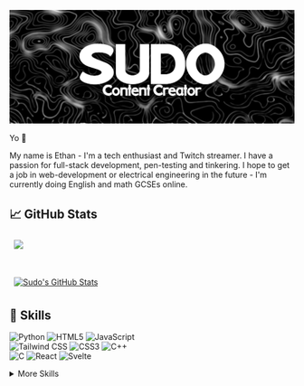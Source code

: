 ![Sudo's GitHub Banner](./assets/Banner.png)

Yo 👋

My name is Ethan - I'm a tech enthusiast and Twitch streamer. I have a passion for full-stack development, pen-testing and tinkering. I hope to get a job in web-development or electrical engineering in the future - I'm currently doing English and math GCSEs online.

## 📈 GitHub Stats

<a href="https://github.com/sudoxyz">
  <img align="center" style="margin:0.5rem" src="https://github-readme-stats.vercel.app/api/top-langs/?username=sudoxyz&hide=html,css&title_color=ffffff&text_color=c9cacc&icon_color=4AB197&bg_color=1A2B34" />
</a>

<br>
<br>
<br>

<a href="https://github.com/sudoxyz">
  <img align="center" style="margin:0.5rem" src="https://github-readme-stats.vercel.app/api?username=sudoxyz&show_icons=true&line_height=27&count_private=true&title_color=ffffff&text_color=c9cacc&icon_color=4AB097&bg_color=1A2B34" alt="Sudo's GitHub Stats" />
</a>

## 💼 Skills

![Python](https://img.shields.io/static/v1?style=for-the-badge&message=Python&color=3776AB&logo=Python&logoColor=FFFFFF&label=) 
![HTML5](https://img.shields.io/static/v1?style=for-the-badge&message=HTML5&color=E34F26&logo=HTML5&logoColor=FFFFFF&label=) 
![JavaScript](https://img.shields.io/static/v1?style=for-the-badge&message=JavaScript&color=222222&logo=JavaScript&logoColor=F7DF1E&label=)<br>
![Tailwind CSS](https://img.shields.io/static/v1?style=for-the-badge&message=Tailwind+CSS&color=222222&logo=Tailwind+CSS&logoColor=06B6D4&label=)
![CSS3](https://img.shields.io/static/v1?style=for-the-badge&message=CSS3&color=1572B6&logo=CSS3&logoColor=FFFFFF&label=)
![C++](https://img.shields.io/static/v1?style=for-the-badge&message=C%2B%2B&color=00599C&logo=C%2B%2B&logoColor=FFFFFF&label=)<br>
![C](https://img.shields.io/static/v1?style=for-the-badge&message=C&color=222222&logo=C&logoColor=A8B9CC&label=)
![React](https://img.shields.io/static/v1?style=for-the-badge&message=React&color=222222&logo=React&logoColor=61DAFB&label=)
![Svelte](https://img.shields.io/static/v1?style=for-the-badge&message=Svelte&color=FF3E00&logo=Svelte&logoColor=FFFFFF&label=)

<details>
<summary>More Skills</summary>
<br>

![Apache](https://img.shields.io/static/v1?style=for-the-badge&message=Apache&color=D22128&logo=Apache&logoColor=FFFFFF&label=)
![MongoDB](https://img.shields.io/static/v1?style=for-the-badge&message=MongoDB&color=47A248&logo=MongoDB&logoColor=FFFFFF&label=)
![Mongoose](https://img.shields.io/static/v1?style=for-the-badge&message=Mongoose&color=880000&logo=Mongoose&logoColor=FFFFFF&label=)
![MySQL](https://img.shields.io/static/v1?style=for-the-badge&message=MySQL&color=4479A1&logo=MySQL&logoColor=FFFFFF&label=)
![PostgreSQL](https://img.shields.io/static/v1?style=for-the-badge&message=PostgreSQL&color=4169E1&logo=PostgreSQL&logoColor=FFFFFF&label=)

</details>
